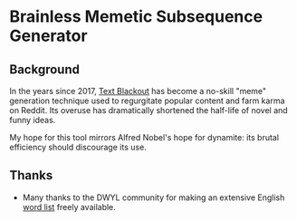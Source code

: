 # Brainless Memetic Subsequence Generator
## Background
In the years since 2017, [Text Blackout](https://knowyourmeme.com/memes/text-blackout) has become a no-skill "meme" generation technique used to regurgitate popular content and farm karma on Reddit. Its overuse has dramatically shortened the half-life of novel and funny ideas.

My hope for this tool mirrors Alfred Nobel's hope for dynamite: its brutal efficiency should discourage its use.

## Thanks
- Many thanks to the DWYL community for making an extensive English [word list](https://github.com/dwyl/english-words) freely available.